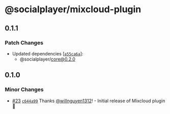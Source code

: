 # @socialplayer/mixcloud-plugin

## 0.1.1

### Patch Changes

- Updated dependencies
  [[`a55ca6a`](https://github.com/willnguyen1312/socialplayer/commit/a55ca6a346424299ae2e361f2d8106cfa763cc51)]:
  - @socialplayer/core@0.2.0

## 0.1.0

### Minor Changes

- [#23](https://github.com/willnguyen1312/socialplayer/pull/23)
  [`c644a99`](https://github.com/willnguyen1312/socialplayer/commit/c644a996f5f84d022d4b8709c92e4470102867c7) Thanks
  [@willnguyen1312](https://github.com/willnguyen1312)! - Initial release of Mixcloud plugin 💞
